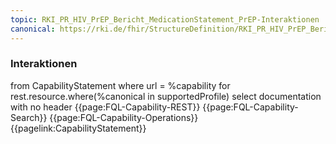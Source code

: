 ```yaml
---
topic: RKI_PR_HIV_PrEP_Bericht_MedicationStatement_PrEP-Interaktionen
canonical: https://rki.de/fhir/StructureDefinition/RKI_PR_HIV_PrEP_Bericht_MedicationStatement_PrEP
---
```

### Interaktionen

<fql output="inline">
from
    CapabilityStatement
where
    url = %capability
for rest.resource.where(%canonical in supportedProfile)
select
    documentation
with
    no header
</fql>

<tabs>
    <tab title="Interaktionen"> 
        {{page:FQL-Capability-REST}}
    </tab>
    <tab title="Suchparameter">
        {{page:FQL-Capability-Search}}
    </tab>
    <tab title="Operationen">
        {{page:FQL-Capability-Operations}}
    </tab>
    <tab title="Link">
        {{pagelink:CapabilityStatement}}
    </tab>
</tabs>



